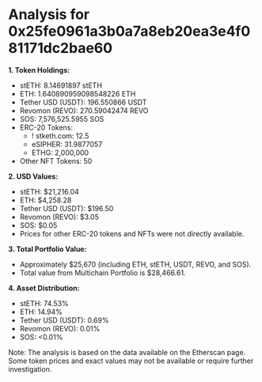 # Analysis for 0x25fe0961a3b0a7a8eb20ea3e4f081171dc2bae60

**1. Token Holdings:**

- stETH: 8.14691897 stETH
- ETH: 1.640890959098548226 ETH
- Tether USD (USDT): 196.550866 USDT
- Revomon (REVO): 270.59042474 REVO
- SOS: 7,576,525.5955 SOS
- ERC-20 Tokens:
  - ! stketh.com: 12.5
  - eSIPHER: 31.9877057
  - ETHG: 2,000,000
- Other NFT Tokens: 50

**2. USD Values:**

- stETH: $21,216.04
- ETH: $4,258.28
- Tether USD (USDT): $196.50
- Revomon (REVO): $3.05
- SOS: $0.05
- Prices for other ERC-20 tokens and NFTs were not directly available.

**3. Total Portfolio Value:**

- Approximately $25,670 (including ETH, stETH, USDT, REVO, and SOS).
- Total value from Multichain Portfolio is $28,466.61.

**4. Asset Distribution:**

- stETH: 74.53%
- ETH: 14.94%
- Tether USD (USDT): 0.69%
- Revomon (REVO): 0.01%
- SOS: \<0.01%

Note: The analysis is based on the data available on the Etherscan page. Some token prices and exact values may not be available or require further investigation.
